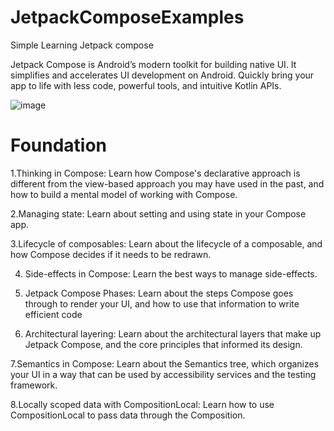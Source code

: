# JetpackComposeExamples
Simple Learning Jetpack compose

Jetpack Compose is Android’s modern toolkit for building native UI. It simplifies and accelerates UI development on Android. Quickly bring your app to life with less code, powerful tools, and intuitive Kotlin APIs.

![image](https://user-images.githubusercontent.com/10571832/147852792-6c9b0c40-7309-4408-ad0d-d004da39a755.png)


# Foundation

1.Thinking in Compose: Learn how Compose's declarative approach is different from the view-based approach you may have used in the past, and how to build a mental model of working with Compose.

2.Managing state: Learn about setting and using state in your Compose app.

3.Lifecycle of composables: Learn about the lifecycle of a composable, and how Compose decides if it needs to be redrawn.

4. Side-effects in Compose: Learn the best ways to manage side-effects.

5. Jetpack Compose Phases: Learn about the steps Compose goes through to render your UI, and how to use that information to write efficient code

6. Architectural layering: Learn about the architectural layers that make up Jetpack Compose, and the core principles that informed its design.

7.Semantics in Compose: Learn about the Semantics tree, which organizes your UI in a way that can be used by accessibility services and the testing framework.

8.Locally scoped data with CompositionLocal: Learn how to use CompositionLocal to pass data through the Composition.

